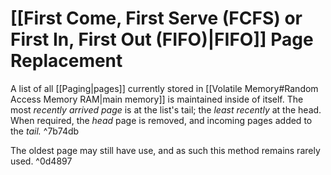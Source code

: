 # [[First Come, First Serve (FCFS) or First In, First Out (FIFO)|FIFO]] Page Replacement

A list of all [[Paging|pages]] currently stored in [[Volatile Memory#Random Access Memory RAM|main memory]] is maintained inside of itself. The most *recently arrived page* is at the list's tail; the *least recently* at the head. When required, the *head* page is removed, and incoming pages added to the *tail.* ^7b74db

The oldest page may still have use, and as such this method remains rarely used. ^0d4897